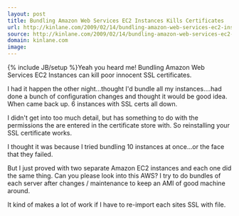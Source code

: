 ```yaml
---
layout: post
title: Bundling Amazon Web Services EC2 Instances Kills Certificates
url: http://kinlane.com/2009/02/14/bundling-amazon-web-services-ec2-instances-kills-certificates/
source: http://kinlane.com/2009/02/14/bundling-amazon-web-services-ec2-instances-kills-certificates/
domain: kinlane.com
image: 
---
```

{% include JB/setup %}Yeah you heard me! Bundling Amazon Web Services EC2 Instances can kill poor innocent SSL certificates.<p></p>
I had it happen the other night...thought I'd bundle all my instances....had done a bunch of configuration changes and thought it would be good idea. When came back up. 6 instances with SSL certs all down.<p></p>
I didn't get into too much detail, but has something to do with the permissions the are entered in the certificate store with. So reinstalling your SSL certificate works.<p></p>
I thought it was because I tried bundling 10 instances at once...or the face that they failed.<p></p>
But I just proved with two separate Amazon EC2 instances and each one did the same thing. Can you please look into this AWS? I try to do bundles of each server after changes / maintenance to keep an AMI of good machine around.<p></p>
It kind of makes a lot of work if I have to re-import each sites SSL with file.